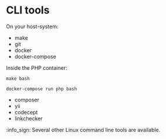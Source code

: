 CLI tools
=========

On your host-system:

- make
- git
- docker
- docker-compose

Inside the PHP container:

    make bash
    
    docker-compose run php bash

- composer
- yii
- codecept
- linkchecker

:info_sign: Several other Linux command line tools are available.

